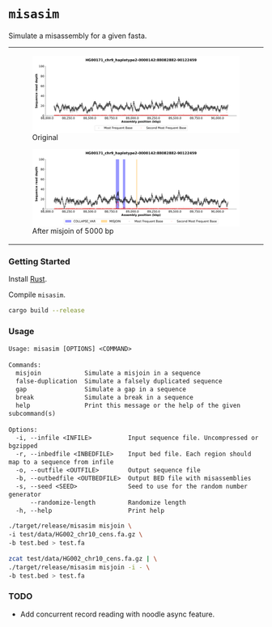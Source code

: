 # `misasim`
Simulate a misassembly for a given fasta.

<table>
  <tr>
    <td>
      <figure float="left">
        <img align="middle" src="docs/imgs/HG00171_chr9_haplotype2-0000142:88082882-90122460_original.png" width="100%">
        <figcaption>Original</figcaption>
      </figure>
      <figure float="left">
        <img align="middle" src="docs/imgs/HG00171_chr9_haplotype2-0000142:88082882-90122460_misjoin.png" width="100%">
        <figcaption>After misjoin of 5000 bp</figcaption>
      </figure>
    </td>
  </tr>
</table>

### Getting Started
Install [Rust](https://www.rust-lang.org/tools/install).

Compile `misasim`.
```bash
cargo build --release
```

### Usage
```
Usage: misasim [OPTIONS] <COMMAND>

Commands:
  misjoin            Simulate a misjoin in a sequence
  false-duplication  Simulate a falsely duplicated sequence
  gap                Simulate a gap in a sequence
  break              Simulate a break in a sequence
  help               Print this message or the help of the given subcommand(s)

Options:
  -i, --infile <INFILE>          Input sequence file. Uncompressed or bgzipped
  -r, --inbedfile <INBEDFILE>    Input bed file. Each region should map to a sequence from infile
  -o, --outfile <OUTFILE>        Output sequence file
  -b, --outbedfile <OUTBEDFILE>  Output BED file with misassemblies
  -s, --seed <SEED>              Seed to use for the random number generator
      --randomize-length         Randomize length
  -h, --help                     Print help
```

```bash
./target/release/misasim misjoin \
-i test/data/HG002_chr10_cens.fa.gz \
-b test.bed > test.fa
```

```bash
zcat test/data/HG002_chr10_cens.fa.gz | \
./target/release/misasim misjoin -i - \
-b test.bed > test.fa
```

### TODO
* Add concurrent record reading with noodle async feature.
